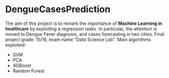 # DengueCasesPrediction

The aim of this project is to remark the importance of **Machine Learning in healthcare** by exploiting a regression tasks. In particular, the attention is moved to Dengue Fever diagnosis, and cases forecasting in two cities. Final project grade: 15/16, exam name "Data Science Lab". Main algorithms exploited:
* SVM
* PCA
* XGBoost
* Random Forest
